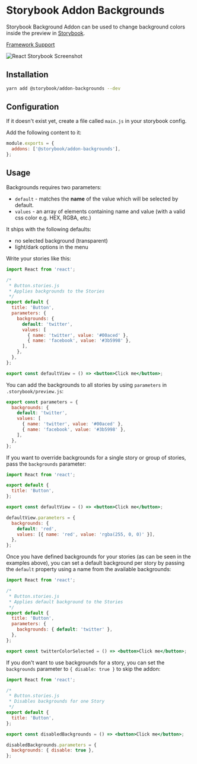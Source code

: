 # Storybook Addon Backgrounds

Storybook Background Addon can be used to change background colors inside the preview in [Storybook](https://storybook.js.org).

[Framework Support](https://github.com/storybookjs/storybook/blob/master/ADDONS_SUPPORT.md)

![React Storybook Screenshot](https://raw.githubusercontent.com/storybookjs/storybook/master/docs/static/img/addon-backgrounds.gif)

## Installation

```sh
yarn add @storybook/addon-backgrounds --dev
```

## Configuration

If it doesn't exist yet, create a file called `main.js` in your storybook config.

Add the following content to it:

```js
module.exports = {
  addons: ['@storybook/addon-backgrounds'],
};
```

## Usage

Backgrounds requires two parameters:

- `default` - matches the **name** of the value which will be selected by default.
- `values` - an array of elements containing name and value (with a valid css color e.g. HEX, RGBA, etc.)

It ships with the following defaults:

- no selected background (transparent)
- light/dark options in the menu

Write your stories like this:

```jsx
import React from 'react';

/*
 * Button.stories.js
 * Applies backgrounds to the Stories
 */
export default {
  title: 'Button',
  parameters: {
    backgrounds: {
      default: 'twitter',
      values: [
        { name: 'twitter', value: '#00aced' },
        { name: 'facebook', value: '#3b5998' },
      ],
    },
  },
};

export const defaultView = () => <button>Click me</button>;
```

You can add the backgrounds to all stories by using `parameters` in `.storybook/preview.js`:

```js
export const parameters = {
  backgrounds: {
    default: 'twitter',
    values: [
      { name: 'twitter', value: '#00aced' },
      { name: 'facebook', value: '#3b5998' },
    ],
  },
};
```

If you want to override backgrounds for a single story or group of stories, pass the `backgrounds` parameter:

```jsx
import React from 'react';

export default {
  title: 'Button',
};

export const defaultView = () => <button>Click me</button>;

defaultView.parameters = {
  backgrounds: {
    default: 'red',
    values: [{ name: 'red', value: 'rgba(255, 0, 0)' }],
  },
};
```

Once you have defined backgrounds for your stories (as can be seen in the examples above), you can set a default background per story by passing the `default` property using a name from the available backgrounds:

```jsx
import React from 'react';

/*
 * Button.stories.js
 * Applies default background to the Stories
 */
export default {
  title: 'Button',
  parameters: {
    backgrounds: { default: 'twitter' },
  },
};

export const twitterColorSelected = () => <button>Click me</button>;
```

If you don't want to use backgrounds for a story, you can set the `backgrounds` parameter to `{ disable: true }` to skip the addon:

```jsx
import React from 'react';

/*
 * Button.stories.js
 * Disables backgrounds for one Story
 */
export default {
  title: 'Button',
};

export const disabledBackgrounds = () => <button>Click me</button>;

disabledBackgrounds.parameters = {
  backgrounds: { disable: true },
};
```
